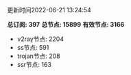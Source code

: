更新时间2022-06-21 13:24:54

**总订阅: 397**
**总节点: 15899**
**有效节点: 3166**
- v2ray节点: 2204
- ss节点: 591
- trojan节点: 208
- ssr节点: 163
